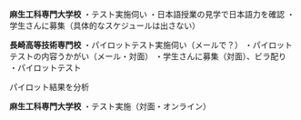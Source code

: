 **麻生工科専門大学校**
・テスト実施伺い
・日本語授業の見学で日本語力を確認
・学生さんに募集（具体的なスケジュールは出さない）

**長崎高等技術専門校**
・パイロットテスト実施伺い（メールで？）
・パイロットテストの内容うかがい（メール・対面）
・学生さんに募集（対面）、ビラ配り
・パイロットテスト

パイロット結果を分析

**麻生工科専門大学校**
・テスト実施（対面・オンライン）